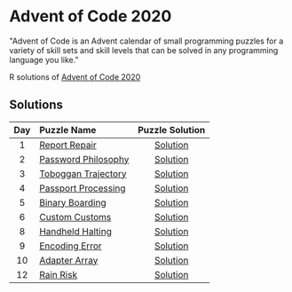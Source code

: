 # Advent of Code 2020

"Advent of Code is an Advent calendar of small programming puzzles for a variety of skill sets and skill levels that can be solved in any programming language you like." 

R solutions of [Advent of Code 2020](https://adventofcode.com/2020) 

## Solutions

| Day | Puzzle Name | Puzzle Solution|
|:---:|:---|:---:|
| 1 | [Report Repair](https://adventofcode.com/2020/day/1) | [Solution](./report_repair.R) |
| 2 | [Password Philosophy](https://adventofcode.com/2020/day/2) | [Solution](./password_philosophy.R) | 
| 3 | [Toboggan Trajectory](https://adventofcode.com/2020/day/3) | [Solution](./toboggan_trajectory.R) | 
| 4 | [Passport Processing](https://adventofcode.com/2020/day/4) | [Solution](./passport_processing.R) |
| 5 | [Binary Boarding](https://adventofcode.com/2020/day/5) | [Solution](./binary_boarding.R) |
| 6 | [Custom Customs](https://adventofcode.com/2020/day/6) | [Solution](./custom_customs.R) |
| 8 | [Handheld Halting](https://adventofcode.com/2020/day/8) | [Solution](./handheld_halting.R) |
| 9 | [Encoding Error](https://adventofcode.com/2020/day/9) | [Solution](./encoding_error.R) | 
| 10 | [Adapter Array](https://adventofcode.com/2020/day/10) | [Solution](./adapter_array.R) | 
| 12 | [Rain Risk](https://adventofcode.com/2020/day/12) | [Solution](./rain_risk.R) |
